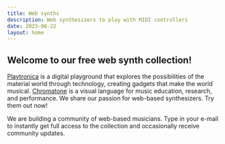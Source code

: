 ```yaml
---
title: Web synths
description: Web synthesizers to play with MIDI controllers
date: 2023-06-22
layout: home
---
```


<script setup>
import MainPage from './components/MainPage.vue'
import TheForm from './components/TheForm.vue'
</script>

<MainPage>
<h2 class="text-lg font-bold">Welcome to our free web synth collection!</h2>

<a href='https://playtronica.com' target='_blank' rel='noopener'>Playtronica</a> is a digital playground that explores the possibilities of the material world through technology, creating gadgets that make the world musical. <a href='https://chromatone.center' target='_blank' rel='noopener'>Chromatone</a> is a visual language for music education, research, and performance. We share our passion for web-based synthesizers. Try them out now!
</MainPage>

<TheForm>
We are building a community of web-based musicians. Type in your e-mail to instantly get full access to the collection and occasionally receive community updates.
<template #button>GET FULL ACCESS</template>
<template #notice>Your access status will be saved per device and you won't need to enter your e-mail again.</template>
</TheForm>
